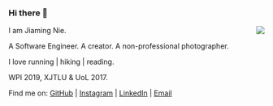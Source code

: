 ### Hi there 👋 

<img align="right" src="https://github-readme-stats.vercel.app/api?username=jmnie&count_private=true&show_icons=true&hide_title=true&theme=tokyonight" />

I am Jiaming Nie. 

A Software Engineer. A creator. A non-professional photographer. 

I love running | hiking | reading. 

WPI 2019, XJTLU & UoL 2017.

Find me on: [GitHub](https://github.com/jmnie) | [Instagram](https://www.instagram.com/ammannecho/) | [LinkedIn](https://www.linkedin.com/in/jmnie/) | [Email](mailto:jiaming.nie13@gmail.com)


<!--
**jmnie/jmnie** is a ✨ _special_ ✨ repository because its `README.md` (this file) appears on your GitHub profile.



Here are some ideas to get you started:

- 🔭 I’m currently working on ...
- 🌱 I’m currently learning ...
- 👯 I’m looking to collaborate on ...
- 🤔 I’m looking for help with ...
- 💬 Ask me about ...
- 📫 How to reach me: ...
- 😄 Pronouns: ...
- ⚡ Fun fact: ...
-->
